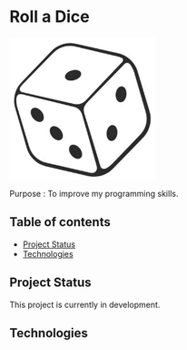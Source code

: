 # Roll a Dice
![RollDiceIcon](rolldice.png)

Purpose : To improve my programming skills.

## Table of contents
* [Project Status](#project-status)
* [Technologies](#technologies)

## Project Status
This project is currently in development.

## Technologies
